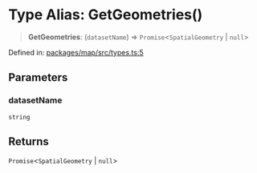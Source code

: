 # Type Alias: GetGeometries()

> **GetGeometries**: (`datasetName`) => `Promise`\<`SpatialGeometry` \| `null`\>

Defined in: [packages/map/src/types.ts:5](https://github.com/GeoDaCenter/openassistant/blob/2c7e2a603db0fcbd6603996e5ea15006191c5f7f/packages/map/src/types.ts#L5)

## Parameters

### datasetName

`string`

## Returns

`Promise`\<`SpatialGeometry` \| `null`\>
